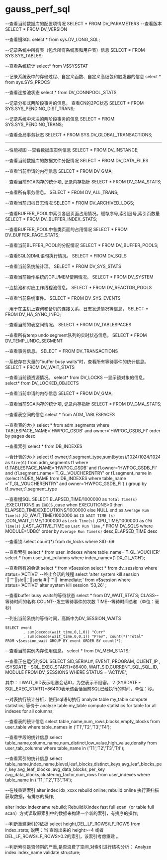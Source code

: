 # gauss_perf_sql
--查看当前数据库的配置项情况
SELECT * FROM DV_PARAMETERS
--查看版本
SELECT * FROM DV_VERSION

--查看慢SQL
select * from sys.DV_LONG_SQL;

--记录系统中所有表（包含所有系统表和用户表）信息
SELECT * FROM SYS.SYS_TABLES;

--查看系统统计
select* from  V$SYSSTAT

--记录系统表中的存储过程、自定义函数、自定义高级包和触发器的信息
select * from  sys.SYS_PROCS

--查看连接池状态
select * from  DV_CONNPOOL_STATS

--记录分布式两阶段事务的信息， 查看CN的2PC状态
SELECT * FROM SYS.SYS_PENDING_DIST_TRANS;

--记录系统中未决的两阶段事务的信息
SELECT * FROM SYS.SYS_PENDING_TRANS;

--查看全局事务状态
SELECT * FROM SYS.DV_GLOBAL_TRANSACTIONS;

--------------------------------------------
--性能视图
--查看数据库实例信息
SELECT * FROM DV_INSTANCE;

--查看当前数据库的数据文件分配情况
SELECT * FROM DV_DATA_FILES

--查看当前申请的内存信息
SELECT * FROM DV_GMA;

--查看当前SGA内存的统计项, 记录内存指针
SELECT * FROM DV_GMA_STATS; 

--查看所有事务信息。
SELECT * FROM DV_ALL_TRANS; 

--查看当前归档日志情况
SELECT * FROM DV_ARCHIVED_LOGS;

--查看BUFFER_POOL中索引各层页面占用情况。缓存序号,索引层号,索引页数量
SELECT * FROM DV_BUFFER_INDEX_STATS;

--查看BUFFER_POOL中各类页面的占用情况
SELECT * FROM DV_BUFFER_PAGE_STATS;

--查看当前BUFFER_POOL的分配情况
SELECT * FROM DV_BUFFER_POOLS;

--查看SQL的DML语句执行情况。
SELECT * FROM DV_SQLS 

--查看当前系统统计项。
SELECT * FROM DV_SYS_STATS 

--查看当前操作系统的CPU/MEM使用情况。
SELECT * FROM DV_SYSTEM

--连接池和对应工作线程池信息。
SELECT * FROM DV_REACTOR_POOLS

--查看当前系统事件。
SELECT * FROM DV_SYS_EVENTS

--用于在主机上查询和备机的连接关系、日志发送情况等信息，
SELECT * FROM DV_HA_SYNC_INFO;

--查看当前的表空间情况。
SELECT * FROM  DV_TABLESPACES

--查看所有temp undo segment队列的实时状态信息。
SELECT * FROM  DV_TEMP_UNDO_SEGMENT

--查看事务信息。
SELECT * FROM DV_TRANSACTIONS

--系统存在大量的“buffer busy waits”时，查看所有等待事件的统计信息。
SELECT * FROM DV_WAIT_STATS

--查看当前锁资源情况。
select* from DV_LOCKS 
--显示锁对象的信息。
select* from DV_LOCKED_OBJECTS
 
 --查看当前申请的内存信息
SELECT * FROM DV_GMA;

--查看当前SGA内存的统计项, 记录内存指针
SELECT * FROM DV_GMA_STATS; 


 
--查看表空间的信息
select * from ADM_TABLESPACES 

--查看表的大小
select * from adm_segments where TABLESPACE_NAME='HWPOC_GSDB' and owner='HWPOC_GSDB_FI' order by pages desc 

--查看索引
select * from DB_INDEXES

--合计表的大小
select  t1.owner,t1.segment_type,sum(bytes)/1024/1024/1024 as `Size(G)`
from adm_segments t1 
where t1.TABLESPACE_NAME='HWPOC_GSDB' and t1.owner='HWPOC_GSDB_FI'  
  and (t1.segment_name='T_GL_VOUCHERENTRY' 
    or t1.segment_name in (select INDEX_NAME from DB_INDEXES where table_name ='T_GL_VOUCHERENTRY' and owner='HWPOC_GSDB_FI')
)
group by t1.owner,t1.segment_type

--查看慢SQL
SELECT ELAPSED_TIME/1000000 as `Total Time(s)`
   ,EXECUTIONS as `EXECS`
   ,case when EXECUTIONS>0 then ELAPSED_TIME/EXECUTIONS/1000000 else NULL end  as `Average Run Time(s)`
   ,IO_WAIT_TIME/1000000 as `IO WAIT TIME (s)`
   ,CON_WAIT_TIME/1000000 as `Lock Time(s)`
   ,CPU_TIME/1000000 as `CPU Time(s)`
   ,LAST_ACTIVE_TIME as `Last Run Time`
   ,* 
FROM DV_SQLS 
where MODULE='JDBC' 
order by `Average Run Time(s)` desc,ELAPSED_TIME desc


--查看锁
select count(*) from dv_locks where SID=69

--查看索引
select * from user_indexes where table_name='T_GL_VOUCHER'
select * from user_ind_columns where index_name=('IDX_GL_VCH');

--查看所有的会话
select * from v$session
select * from dv_sessions where status='ACTIVE'
--终止会话的线程
select 'alter system kill session '||''''||sid||','||serial#||''''||' immediate;' from v$session where status='ACTIVE'
alter system kill session '53,26' ;

--查看buffer busy waits的等待状态
select * from DV_WAIT_STATS; CLASS--等待时间的名称 COUNT--发生等待事件的次数 TIME--等待时间总和（单位：毫秒）

--列出当前系统的等待时间，高斯中为DV_SESSION_WAITS

	SELECT event
			, sum(decode(wait_time,0,1,0)) "Curr"
			, sum(decode(wait_time,0,0,1)) "Prev", count(*)"Total" 
	FROM v$session_wait GROUP BY event ORDER BY count(*);
--查看当前实例内存使用信息。
select * from DV_MEM_STATS;

--查看正在运行的SQL
SELECT SID,SERIAL#, EVENT, PROGRAM, CLIENT_IP
    , (SYSDATE - SQL_EXEC_START)*86400, WAIT_SID,CURRENT_SQL,SQL_ID, MODULE 
FROM DV_SESSIONS WHERE STATUS = 'ACTIVE';

其中：
l WAIT_SID表示阻塞会话ID，为空表示不阻塞。
2 (SYSDATE - SQL_EXEC_START)*86400表示该会话当前SQL已经执行的时间，单位：秒。


--对表执行统计分析，使用sql语句执行
analyze table my_table compute statistics;
等价于
analyze table my_table compute statistics for table for all indexes for all columns;

--查看表的统计信息
select table_name,num_rows,blocks,empty_blocks from user_table where table_names in ('T1','T2','T3','T4');

--查看字段的统计信息
select table_name,column_name,num_distinct,low_value,high_value,density from user_tab_columns where table_name in ('T1','T2','T3','T4');


--查看索引的统计信息
select table_name,index_name,blevel,leaf_blocks,distinct_keys,avg_leaf_blocks_per_key avg_leaf_blocks
      ,avg_data_blocks_per_key avg_data_blocks,clustering_factor,num_rows
from user_indexes where table_name in ('T1','T2','T3','T4');

--在线重建索引
alter index idx_xxxx rebuild online;
rebuild online 执行表扫描获取数据，有排序的操作;

alter index indexname rebuild; 
Rebuild以index fast full scan（or table full scan）方式读取原索引中的数据来构建一个新的索引，有排序的操作;

--判断重建索引的依据
select height,DEL_LF_ROWS/LF_ROWS from index_stats;
说明：当 查询出来的 height>=4 或者 DEL_LF_ROWS/LF_ROWS>0.2的索引，该索引考虑重建 。

--判断索引是否倾斜的严重,是否浪费了空间,对索引进行结构分析：
Analyze index index_name validate structure;
